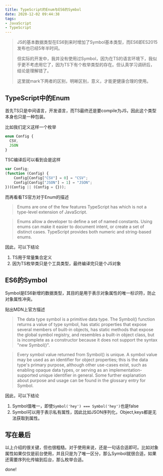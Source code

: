 ```yaml
---
title: TypeScript的Enum与ES6的Symbol
date: 2020-12-02 09:44:38
tags:
- JavaScript
- TypeScript
---
```

> JS的基本数据类型在ES6到来时增加了Symbol基本类型，而ES6即ES2015发布也已经5年半时间。
> 
> 但实际的开发中，我并没有使用过Symbol，因为在TS的语言环境下，我似乎更不考虑用它了，因为TS下有个枚举类型的存在。但认真学习调研后，结论是理解错了。
> 
> 这里就mark下两者的区别，明晰区别，意义，才能更健康合理的使用。


## TypeScript中的Enum

首先TS只是中间语言，开发语言，而TS最终还是要compile为JS，因此这个类型本身也只是一种包装。

比如我们定义这样一个枚举

```typescript
enum Config {
  CSV,
  JSON
}
```

TSC编译后可以看到会是这样

```typescript
var Config;
(function (Config) {
    Config[Config["CSV"] = 0] = "CSV";
    Config[Config["JSON"] = 1] = "JSON";
})(Config || (Config = {}));
```

而再看看TS官方对于Enum的描述

> Enums are one of the few features TypeScript has which is not a type-level extension of JavaScript.

> Enums allow a developer to define a set of named constants. Using enums can make it easier to document intent, or create a set of distinct cases. TypeScript provides both numeric and string-based enums.


因此，可以下结论

1. TS用于常量集合定义
2. 因为TS枚举类只是个工具类型，最终编译完只是个JS对象

## ES6的Symbol
Symbol是ES6新增的数据类型，其目的是用于表示对象属性的唯一标识符，防止对象属性冲突。

贴出MDN上官方描述

> The data type symbol is a primitive data type. The Symbol() function returns a value of type symbol, has static properties that expose several members of built-in objects, has static methods that expose the global symbol registry, and resembles a built-in object class, but is incomplete as a constructor because it does not support the syntax "new Symbol()".  

> Every symbol value returned from Symbol() is unique.  A symbol value may be used as an identifier for object properties; this is the data type's primary purpose, although other use-cases exist, such as enabling opaque data types, or serving as an implementation-supported unique identifier in general.  Some further explanation about purpose and usage can be found in the glossary entry for Symbol.


因此，可以下结论

1. Symbol值唯一，即使`Symbol('hey') === Symbol('hey')`也是false
2. Symbol可以用于表示私有属性，因此比如JSON序列化，Object,keys都是无法获取到属性。


## 写在最后
以上介绍的很关键，但也很粗糙。对于使用来说，还是一句话合适即可。比如对象属性如果仅仅是前台使用，并且只是为了唯一区分，那么Symbol就很合适，如果还需要序列化传输到后台，那么枚举合适。

done!
